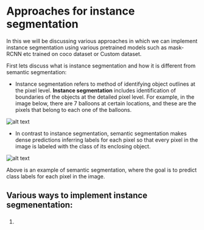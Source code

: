 # Approaches for instance segmentation 
In this we will be discussing various approaches in which we can implement instance segmentation using various pretrained models such as mask-RCNN etc trained on coco dataset or Custom dataset.

First lets discuss what is instance segmentation and how it is different from semantic segmentation:
* Instance segmentation refers to method of identifying object outlines at the pixel level. **Instance segmentation** includes identification of boundaries of the objects at the detailed pixel level. For example, in the image below, there are 7 balloons at certain locations, and these are the pixels that belong to each one of the balloons.

![alt text](https://miro.medium.com/max/443/1*I5_PSpXNmPDp5K9zvUZLpg.png " instance segmentation ")

* In contrast to instance segmentation, semantic segmentation makes dense predictions inferring labels for each pixel so that every pixel in the image is labeled with the class of its enclosing object.

![alt text](https://www.jeremyjordan.me/content/images/2018/05/Screen-Shot-2018-05-17-at-7.42.16-PM.png " semantic segmentation ")

Above is an example of semantic segmentation, where the goal is to predict class labels for each pixel in the image.

## Various ways to implement instance segmenentation:

1. ### 
